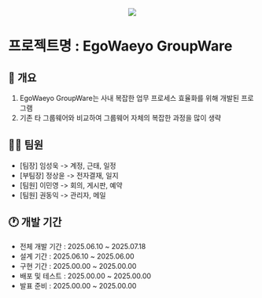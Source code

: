 <div align = center>
  <img src="https://capsule-render.vercel.app/api?type=Venom&color=gradient&height=300&section=header&text=Yedam%20FinalProject2&fontSize=70&animation=fadeIn&fontAlignY=38&desc=Yedam%20Fullstack%20class&descAlignY=60&descAlign=77"/>
</div>


# 프로젝트명 : EgoWaeyo GroupWare

## 📌 개요
1. EgoWaeyo GroupWare는 사내 복잡한 업무 프로세스 효율화를 위해 개발된 프로그램  
2. 기존 타 그룹웨어와 비교하여 그룹웨어 자체의 복잡한 과정을 많이 생략


## 🥷🏿 팀원
- [팀장] 임성욱 -> 계정, 근태, 일정
- [부팀장] 정상윤 -> 전자결재, 일지 
- [팀원] 이민영 -> 회의, 게시판, 예약
- [팀원] 권동익 -> 관리자, 메일



## 🕐 개발 기간
- 전체 개발 기간 : 2025.06.10 ~ 2025.07.18  
- 설계 기간 : 2025.06.10 ~ 2025.06.00  
- 구현 기간 : 2025.00.00 ~ 2025.00.00  
- 배포 및 테스트 : 2025.00.00 ~ 2025.00.00  
- 발표 준비 : 2025.00.00 ~ 2025.00.00  


